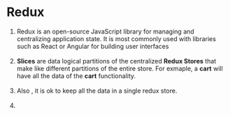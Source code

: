 # Redux

1. Redux is an open-source JavaScript library for managing and centralizing application state. It is most commonly used with libraries such as React or Angular for building user interfaces<br><br>
2. **Slices** are data logical partitions of the centralized **Redux Stores** that make like different partitions of the entire store. For exmaple, a **cart** will have all the data of the **cart** functionality. <br><br>
3. Also , it is ok to keep all the data in a single redux store. <br><br>
4. 